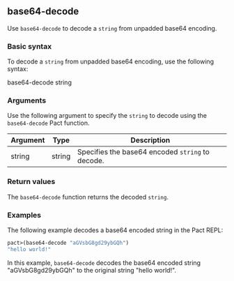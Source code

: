 ## base64-decode
Use `base64-decode` to decode a `string` from unpadded base64 encoding.

### Basic syntax

To decode a `string` from unpadded base64 encoding, use the following syntax:

base64-decode string

### Arguments

Use the following argument to specify the `string` to decode using the `base64-decode` Pact function.

| Argument | Type | Description |
| --- | --- | --- |
| string | string | Specifies the base64 encoded `string` to decode. |

### Return values

The `base64-decode` function returns the decoded `string`.

### Examples

The following example decodes a base64 encoded string in the Pact REPL:

```lisp
pact>(base64-decode "aGVsbG8gd29ybGQh")
"hello world!"
```

In this example, `base64-decode` decodes the base64 encoded string "aGVsbG8gd29ybGQh" to the original string "hello world!".
